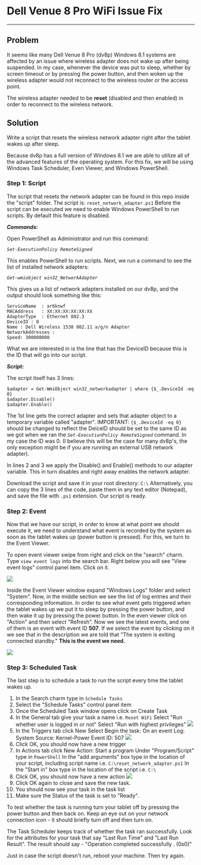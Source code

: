 Dell Venue 8 Pro WiFi Issue Fix
===================
----------

## Problem
It seems like many Dell Venue 8 Pro (dv8p) Windows 8.1 systems are affected by an issue where wireless adapter does not wake up after being suspended. In my case, whenever the device was put to sleep, whether by screen timeout or by pressing the power button, and then woken up the wireless adapter would not reconnect to the wireless router or the access point.

The wireless adapter needed to be **reset** (disabled and then enabled) in order to reconnect to the wireless network.


## Solution
Write a script that resets the wireless network adapter right after the tablet wakes up after sleep. 

Because dv8p has a full version of Windows 8.1 we are able to utilize all of the advanced features of the operating system. For this fix, we will be using Windows Task Scheduler, Even Viewer, and Windows PowerShell.

### Step 1: Script

The script that resets the network adapter can be found in this repo inside the "script" folder. The script is: `reset_network_adapter.ps1`
Before the script can be executed we need to enable Windows PowerShell to run scripts. By default this feature is disabled.

***Commands:***

Open PowerShell as Administrator and run this command:

*`Set-ExecutionPolicy RemoteSigned`*

This enables PowerShell to run scripts.
Next, we run a command to see the list of installed network adapters:

*`Get-wmiobject win32_NetworkAdapter`*

This gives us a list of network adapters installed on our dv8p, and the output should look something like this:

    ServiceName  : ar6knwf
    MACAddress   : XX:XX:XX:XX:XX:XX
    AdapterType  : Ethernet 802.3
    DeviceID : 0
    Name : Dell Wireless 1538 802.11 a/g/n Adapter
    NetworkAddresses :
    Speed: 300000000

What we are interested in is the line that has the DeviceID because this is the ID that will go into our script.

***Script:***

The script itself has 3 lines:

    $adapter = Get-WmiObject win32_networkadapter | where {$_.DeviceId -eq 0}
    $adapter.Disable()
    $adapter.Enable()

The 1st line gets the correct adapter and sets that adapter object to a temporary variable called "adapter". IMPORTANT: `{$_.DeviceId -eq 0}` should be changed to reflect the DeiceID should be set to the same ID as we got when we ran the *`Set-ExecutionPolicy RemoteSigned`* command. In my case the ID was 0. (I believe this will be the case for many dv8p's, the only exception might be if you are running an external USB network adapter).

In lines 2 and 3 we apply the Disable() and Enable() methods to our adapter variable. This in turn disables and right away enables the network adapter.

Download the script and save it in your root directory: `C:\`
Alternatively, you can copy the 3 lines of the code, paste them in any text editor (Notepad), and save the file with `.ps1` extension.
Our script is ready.

### Step 2: Event
Now that we have our script, in order to know at what point we should execute it, we need to understand what event is recorded by the system as soon as the tablet wakes up (power button is pressed). For this, we turn to the Event Viewer.

To open event viewer swipe from right and click on the "search" charm. Type `view event logs` into the search bar. Right below you will see "View event logs" control panel item. Click on it.

![](\screen_shots\Screenshot2.png)

Inside the Event Viewer window expand "Windows Logs" folder and select "System". Now, in the middle section we see the list of log entries and their corresponding information.
In order to see what event gets triggered when the tablet wakes up we put it to sleep by pressing the power button, and then wake it up by pressing the power button. In the even viewer click on "Action" and then select "Refresh". Now we see the latest events, and one of them is an event with event ID **507**. If we select the event by clicking on it we see that in the description we are told that "The system is exiting connected standby."  **This is the event we need.**

![](\screen_shots\Screenshot1.png)

### Step 3: Scheduled Task

The last step is to schedule a task to run the script every time the tablet wakes up.
1. In the Search charm type in `Schedule Tasks`
2. Select the "Schedule Tasks" control panel item
3. Once the Scheduled Task window opens click on Create Task
4. In the General tab give your task a name i.e. `Reset WiFi`
Select "Run whether user is logged in or not"
Select "Run with highest privileges"
![](\screen_shots\Screenshot5.png)
5. In the Triggers tab click New
Select Begin the task: On an event
Log: System
Source: Kernel-Power
Event ID: 507
![](\screen_shots\Screenshot4.png)
6. Click OK, you should now have a new trigger
7. In Actions tab click New
Action: Start a program
Under "Program/Script" type in `PowerShell`
In the "add arguments" box type in the location of your script, including script name i.e. `C:\reset_network_adapter.ps1`
In the "Start in" box type in the location of the script i.e. `C:\`
8. Click OK, you should now have a new action
![](\screen_shots\Screenshot7.png)
9. Click OK again to close and save the new task.
10. You should now see your task in the task list
11. Make sure the Status of the task is set to "Ready".

To test whether the task is running turn your tablet off by pressing the power button and then back on. Keep an eye out on your network connection icon - it should briefly turn off and then turn on.

The Task Scheduler keeps track of whether the task ran successfully. Look for the attributes for your task that say "Last Run Time" and "Last Run Result". The result should say - "Operation completed successfully . (0x0)"

Just in case the script doesn't run, reboot your machine. Then try again.